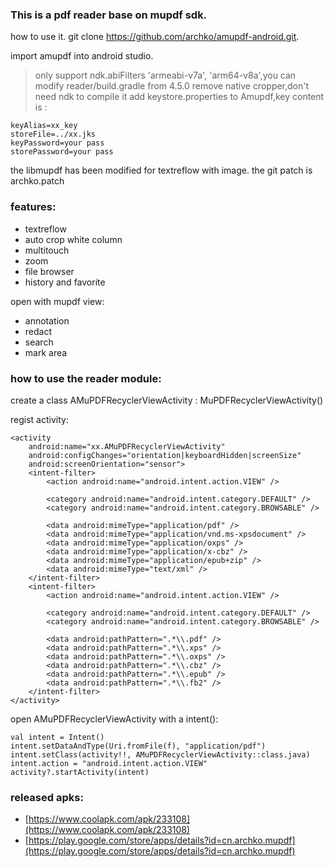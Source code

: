 ### This is a pdf reader base on mupdf sdk.

how to use it.
git clone https://github.com/archko/amupdf-android.git.

import amupdf into android studio.
> only support ndk.abiFilters 'armeabi-v7a', 'arm64-v8a',you can modify reader/build.gradle
> from 4.5.0 remove native cropper,don't need ndk to compile it
> add keystore.properties to Amupdf,key content is :
```
keyAlias=xx_key
storeFile=../xx.jks
keyPassword=your pass
storePassword=your pass 
```
the libmupdf has been modified for textreflow with image.
the git patch is archko.patch

### features:
* textreflow
* auto crop white column
* multitouch
* zoom
* file browser
* history and favorite 

open with mupdf view:
* annotation  
* redact  
* search  
* mark area  

### how to use the reader module:
create a class AMuPDFRecyclerViewActivity : MuPDFRecyclerViewActivity()

regist activity:
```
<activity
    android:name="xx.AMuPDFRecyclerViewActivity"
    android:configChanges="orientation|keyboardHidden|screenSize"
    android:screenOrientation="sensor">
    <intent-filter>
        <action android:name="android.intent.action.VIEW" />

        <category android:name="android.intent.category.DEFAULT" />
        <category android:name="android.intent.category.BROWSABLE" />

        <data android:mimeType="application/pdf" />
        <data android:mimeType="application/vnd.ms-xpsdocument" />
        <data android:mimeType="application/oxps" />
        <data android:mimeType="application/x-cbz" />
        <data android:mimeType="application/epub+zip" />
        <data android:mimeType="text/xml" />
    </intent-filter>
    <intent-filter>
        <action android:name="android.intent.action.VIEW" />

        <category android:name="android.intent.category.DEFAULT" />
        <category android:name="android.intent.category.BROWSABLE" />

        <data android:pathPattern=".*\\.pdf" />
        <data android:pathPattern=".*\\.xps" />
        <data android:pathPattern=".*\\.oxps" />
        <data android:pathPattern=".*\\.cbz" />
        <data android:pathPattern=".*\\.epub" />
        <data android:pathPattern=".*\\.fb2" />
    </intent-filter>
</activity>
```

open AMuPDFRecyclerViewActivity with a intent():
``` 
val intent = Intent()
intent.setDataAndType(Uri.fromFile(f), "application/pdf")
intent.setClass(activity!!, AMuPDFRecyclerViewActivity::class.java)
intent.action = "android.intent.action.VIEW"
activity?.startActivity(intent)
```      

### released apks:
- [https://www.coolapk.com/apk/233108](https://www.coolapk.com/apk/233108)
- [https://play.google.com/store/apps/details?id=cn.archko.mupdf](https://play.google.com/store/apps/details?id=cn.archko.mupdf)
